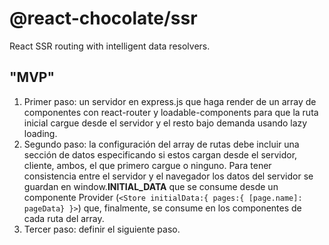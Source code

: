 # @react-chocolate/ssr
React SSR routing with intelligent data resolvers.

## "MVP"

1. Primer paso: un servidor en express.js que haga render de un array de componentes con react-router y loadable-components para que la ruta inicial cargue desde el servidor y el resto bajo demanda usando lazy loading.
2. Segundo paso: la configuración del array de rutas debe incluir una sección de datos especificando si estos cargan desde el servidor, cliente, ambos, el que primero cargue o ninguno. Para tener consistencia entre el servidor y el navegador los datos del servidor se guardan en window.__INITIAL_DATA__ que se consume desde un componente Provider (`<Store initialData:{ pages:{ [page.name]: pageData} }>`) que, finalmente, se consume en los componentes de cada ruta del array.
3. Tercer paso: definir el siguiente paso.
